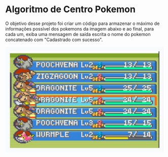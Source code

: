 # Algoritmo de Centro Pokemon
O objetivo desse projeto foi criar um código para armazenar o máximo de informações possível dos pokemons da imagem abaixo e ao final, para cada um, exiba uma mensagem de saída escrita o nome do pokemon concatenado com "Cadastrado com sucesso".

<p align="left">
  <img src="pokemons.png" width="500">
</p>
